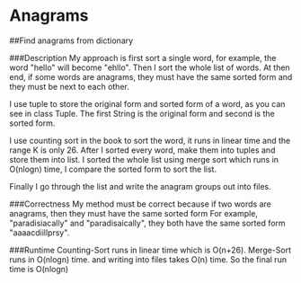# Anagrams


##Find anagrams from dictionary


###Description
 My approach is first sort a single word, for example, the word "hello" will become "ehllo".
 Then I sort the whole list of words. At then end, if some words are anagrams, they must have
 the same sorted form and they must be next to each other.
 
 I use tuple to store the original form and sorted form of a word, as you can see in class Tuple.
 The first String is the original form and second is the sorted form.
 
 I use counting sort in the book to sort the word, it runs in linear time and the range K is only 26.
 After I sorted every word, make them into tuples and store them into list. 
 I sorted the whole list using merge sort which runs in O(nlogn) time, I compare the sorted form to
 sort the list.
 
 Finally I go through the list and write the anagram groups out into files.
 
 
###Correctness
 My method must be correct because if two words are anagrams, then they must have the same sorted form
 For example, "paradisiacally" and "paradisaically", they both have the same sorted form "aaaacdiillprsy".
 
 
###Runtime
 Counting-Sort runs in linear time which is O(n+26).
 Merge-Sort runs in O(nlogn) time.
 and writing into files takes O(n) time.
 So the final run time is O(nlogn)
 
 
 
 
 
